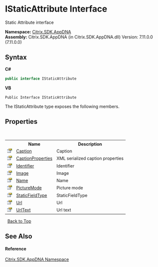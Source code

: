 # IStaticAttribute Interface
 

Static Attribute interface

**Namespace:**&nbsp;[Citrix.SDK.AppDNA](index.md)<br />**Assembly:**&nbsp;Citrix.SDK.AppDNA (in Citrix.SDK.AppDNA.dll) Version: 7.11.0.0 (7.11.0.0)

## Syntax

**C#**
```csharp
public interface IStaticAttribute
```

**VB**
```vbnet
Public Interface IStaticAttribute
```

The IStaticAttribute type exposes the following members.


## Properties
&nbsp;<table><tr><th></th><th>Name</th><th>Description</th></tr><tr><td>![Public property](media/pubproperty.gif "Public property")</td><td><a href="06d8fed1-2d2a-8b45-bd6b-72b5504ca009">Caption</a></td><td>
Caption</td></tr><tr><td>![Public property](media/pubproperty.gif "Public property")</td><td><a href="534baa4e-ec31-eb72-47df-139ed5f5e362">CaptionProperties</a></td><td>
XML serialized caption properties</td></tr><tr><td>![Public property](media/pubproperty.gif "Public property")</td><td><a href="7f14baf2-71d3-610b-150a-231ba4b4ed14">Identifier</a></td><td>
Identifier</td></tr><tr><td>![Public property](media/pubproperty.gif "Public property")</td><td><a href="89a12695-8fd4-9cce-1b43-a8e0c02c0a9e">Image</a></td><td>
Image</td></tr><tr><td>![Public property](media/pubproperty.gif "Public property")</td><td><a href="8c7e593f-1edc-c7d0-432c-6393ad06942c">Name</a></td><td>
Name</td></tr><tr><td>![Public property](media/pubproperty.gif "Public property")</td><td><a href="0487454d-ffa1-29c0-40f6-212b02fb1e4d">PictureMode</a></td><td>
Picture mode</td></tr><tr><td>![Public property](media/pubproperty.gif "Public property")</td><td><a href="b5b1d7ad-a313-d7d2-3f9e-a0f2218dca9e">StaticFieldType</a></td><td>
StaticFieldType</td></tr><tr><td>![Public property](media/pubproperty.gif "Public property")</td><td><a href="66f503c1-939b-860f-6e7a-76352aabedcc">Url</a></td><td>
Url</td></tr><tr><td>![Public property](media/pubproperty.gif "Public property")</td><td><a href="55779ad9-2cae-0cc4-7fa7-829862ce75d9">UrlText</a></td><td>
Url text</td></tr></table>&nbsp;
<a href="#istaticattribute-interface">Back to Top</a>

## See Also


#### Reference
<a href="fe2d265b-410b-8b11-1eb4-a790e0b062bf">Citrix.SDK.AppDNA Namespace</a><br />